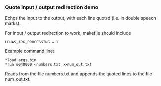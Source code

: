 ### Quote input / output redirection demo

Echos the input to the output, with each line quoted (i.e. in double speech marks).

For input / output redirection to work, makefile should include

```
LDHAS_ARG_PROCESSING = 1
```

Example command lines

```
*load args.bin
*run &040000 <numbers.txt >>num_out.txt
```

Reads from the file numbers.txt and appends the quoted lines to the file num_out.txt.
